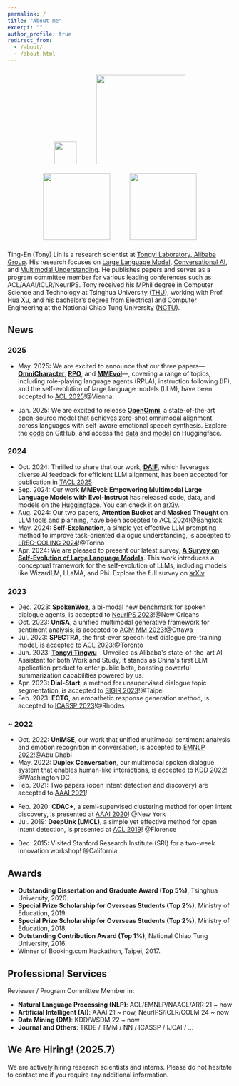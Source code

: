 ```yaml
---
permalink: /
title: "About me"
excerpt: ""
author_profile: true
redirect_from: 
  - /about/
  - /about.html
---
```


<!-- ## Welcome! -->

<p align="center">
  <img src="https://tnlin.github.io/images/logo-Tongyi.png" width="50" hspace="20" vspace="10">
  <img src="https://tnlin.github.io/images/logo-alibaba.jpg" width="200" hspace="20" vspace="10"> 
  <img src="https://tnlin.github.io/images/logo-thu.jpg" width="150" hspace="20" vspace="10">
  <img src="https://tnlin.github.io/images/logo-nctu.png" width="150" hspace="20" vspace="10">
</p>

Ting-En (Tony) Lin is a research scientist at [Tongyi Laboratory, Alibaba Group](https://tongyi.aliyun.com/). His research focuses on [Large Language Model](https://tnlin.github.io/), [Conversational AI](https://tnlin.github.io/), and [Multimodal Understanding](https://tnlin.github.io/). He publishes papers and serves as a program committee member for various leading conferences such as ACL/AAAI/ICLR/NeurIPS. Tony received his MPhil degree in Computer Science and Technology at Tsinghua University ([THU](https://www.tsinghua.edu.cn/en/)), working with Prof. [Hua Xu](https://thuiar.github.io/), and his bachelor’s degree from Electrical and Computer Engineering at the National Chiao Tung University ([NCTU](https://www.nctu.edu.tw/)).

## News
### 2025
<!-- - May. 2025: Our work **[ChARM: Character-based Act-adaptive Reward Modeling for Advanced Role-Playing Language Agents]** is  on Arxiv.  -->
- May. 2025: We are excited to announce that our three papers—**[OmniCharacter](https://arxiv.org/abs/2505.20277)**, **[RPO](https://arxiv.org/abs/2505.22172)**, and **[MMEvol](https://arxiv.org/abs/2409.05840)**—, covering a range of topics, including role-playing language agents (RPLA), instruction following (IF), and the self-evolution of large language models (LLM), have been accepted to [ACL 2025](https://2025.aclweb.org/)!@Vienna.

- Jan. 2025: We are excited to release **[OpenOmni](https://arxiv.org/abs/2501.04561)**, a state-of-the-art open-source model that achieves zero-shot omnimodal alignment across languages with self-aware emotional speech synthesis. Explore the [code](https://github.com/AlibabaResearch/DAMO-ConvAI/tree/main/OpenOmni) on GitHub, and access the [data](https://huggingface.co/datasets/Tongyi-ConvAI/OpenOmni) and [model](https://huggingface.co/Tongyi-ConvAI/OpenOmni) on Huggingface.

### 2024
- Oct. 2024: Thrilled to share that our work, **[DAIF](https://arxiv.org/pdf/2310.06450)**, which leverages diverse AI feedback for efficient LLM alignment, has been accepted for publication in [TACL 2025](https://direct.mit.edu/tacl/article/doi/10.1162/tacl_a_00746/128938)
- Sep. 2024: Our work **MMEvol: Empowering Multimodal Large Language Models with Evol-Instruct** has released code, data, and models on the [Huggingface](https://huggingface.co/datasets/Tongyi-ConvAI/MMEvol). You can check it on [arXiv](https://arxiv.org/abs/2409.05840).
- Aug. 2024: Our two papers, **Attention Bucket** and **Masked Thought** on LLM tools and planning, have been accepted to [ACL 2024](https://2024.aclweb.org/)!@Bangkok
- May. 2024: <b>Self-Explanation</b>, a simple yet effective LLM prompting method to improve task-oriented dialogue understanding, is accepted to [LREC-COLING 2024](https://lrec-coling-2024.org/)!@Torino
- Apr. 2024: We are pleased to present our latest survey, **[A Survey on Self-Evolution of Large Language Models](https://arxiv.org/abs/2404.14387)**. This work introduces a conceptual framework for the self-evolution of LLMs, including models like WizardLM, LLaMA, and Phi. Explore the full survey on [arXiv](https://arxiv.org/abs/2404.14387).  

### 2023
- Dec. 2023: <b>SpokenWoz</b>, a bi-modal new benchmark for spoken dialogue agents, is accepted to [NeurIPS 2023](https://nips.cc/Conferences/2023/Dates)!@New Orleans
- Oct. 2023: <b>UniSA</b>, a unified multimodal generative framework for sentiment analysis, is accepted to [ACM MM 2023](https://www.acmmm2023.org/)!@Ottawa
- Jul. 2023: <b>SPECTRA</b>, the first-ever speech-text dialogue pre-training model, is accepted to [ACL 2023](https://2023.aclweb.org/)!@Toronto
- Jun. 2023: <b>[Tongyi Tingwu](https://tingwu.aliyun.com/)</b> - Unveiled as Alibaba's state-of-the-art AI Assistant for both Work and Study, it stands as China's first LLM application product to enter public beta, boasting powerful summarization capabilities powered by us.
- Apr. 2023: <b>Dial-Start</b>, a method for unsupervised dialogue topic segmentation, is accepted to [SIGIR 2023](https://sigir.org/sigir2023/)!@Taipei
- Feb. 2023: <b>ECTG</b>, an empathetic response generation method, is accepted to [ICASSP 2023](https://2023.ieeeicassp.org/)!@Rhodes

### ~ 2022
- Oct. 2022: <b>UniMSE</b>, our work that unified multimodal sentiment analysis and emotion recognition in conversation, is accepted to [EMNLP 2022](https://2022.emnlp.org/)!@Abu Dhabi
- May. 2022: <b>Duplex Conversation</b>, our multimodal spoken dialogue system that enables human-like interactions, is accepted to [KDD 2022](https://www.kdd.org/kdd2022/)! @Washington DC
- Feb. 2021: Two papers (open intent detection and discovery) are accepted to [AAAI 2021](https://aaai.org/Conferences/AAAI-21/)!
<!-- , - Jun. 2020: Received Tsinghua outstanding dissertation and graduate award! (Top 5%)-->
- Feb. 2020: <b>CDAC+</b>, a semi-supervised clustering method for open intent discovery, is presented at [AAAI 2020](https://aaai.org/Conferences/AAAI-20/)! @New York
- Jul. 2019: <b>DeepUnk (LMCL)</b>, a simple yet effective method for open intent detection, is presented at [ACL 2019](https://acl2019.org/)! @Florence
<!-- , - Jun. 2016: Received NCTU outstanding contribution award! (Top 1%)-->
- Dec. 2015: Visited Stanford Research Institute (SRI) for a two-week innovation workshop! @California

## Awards
- <b>Outstanding Dissertation and Graduate Award (Top 5%)</b>, Tsinghua University, 2020.
- <b>Special Prize Scholarship for Overseas Students (Top 2%)</b>, Ministry of Education, 2019.
- <b>Special Prize Scholarship for Overseas Students (Top 2%)</b>, Ministry of Education, 2018.
- <b>Outstanding Contribution Award (Top 1%)</b>, National Chiao Tung University, 2016.
- Winner of Booking.com Hackathon, Taipei, 2017.
<!-- - Winner of Mei-Chu Hackathon, National Chiao Tung and Tsinghua University, 2015. -->
<!-- - Runner-up of the TUAT Entrepreneurship Competition, Japan, 2015. -->

## Professional Services
Reviewer / Program Committee Member in:
- **Natural Language Processing (NLP)**: ACL/EMNLP/NAACL/ARR 21 ~ now
- **Artificial Intelligent (AI)**: AAAI 21 ~ now, NeurIPS/ICLR/COLM 24 ~ now
- **Data Mining (DM)**: KDD/WSDM 22 ~ now
- **Journal and Others**: TKDE / TMM / NN / ICASSP / IJCAI / ...

## We Are Hiring! (2025.7)
We are actively hiring research scientists and interns. Please do not hesitate to contact me if you require any additional information.

<script type='text/javascript' id='clustrmaps' src='//cdn.clustrmaps.com/map_v2.js?cl=ffffff&w=400&t=tt&d=qhBuDaoMi9s7yNPWZvMsyT0S2IpyxUIMI5gPHrm2BCM&co=2d78ad&cmo=3acc3a&cmn=ff5353&ct=ffffff'></script>
<!-- , fresh grads, and [research interns](https://talent.alibaba.com/campus/position-detail?positionId=2000738) -->
